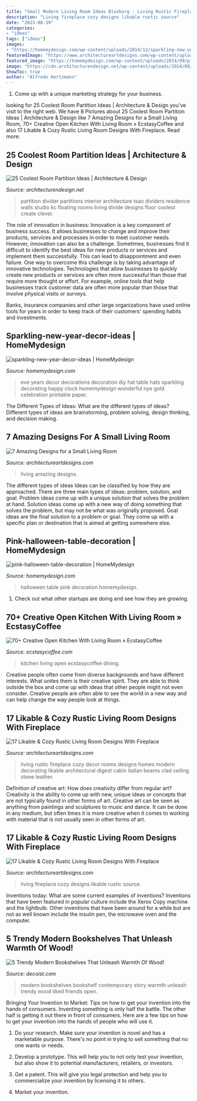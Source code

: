 ```yaml
---
title: "Small Modern Living Room Ideas Bloxburg : Living Rustic Fireplace Cozy Decor Rooms Designs Homes Modern Decorating Likable Architectural Digest Cabin Italian Beams Clad Ceiling Stone Leather"
description: "Living fireplace cozy designs likable rustic source"
date: "2023-08-19"
categories:
- "ideas"
tags: ["ideas"]
images:
- "https://homemydesign.com/wp-content/uploads/2014/12/sparkling-new-year-decor-ideas.jpg"
featuredImage: "https://www.architectureartdesigns.com/wp-content/uploads/2014/12/1054-630x950.jpg"
featured_image: "https://homemydesign.com/wp-content/uploads/2014/09/pink-halloween-table-decoration.jpg"
image: "https://cdn.architecturendesign.net/wp-content/uploads/2014/08/559.jpg"
ShowToc: true
author: "Alfredo Kertzmann"
---
```



1. Come up with a unique marketing strategy for your business.

	

		
looking for 25 Coolest Room Partition Ideas | Architecture &amp; Design you've visit to the right web. We have 8 Pictures about 25 Coolest Room Partition Ideas | Architecture &amp; Design like 7 Amazing Designs for a Small Living Room, 70+ Creative Open Kitchen With Living Room » EcstasyCoffee and also 17 Likable &amp; Cozy Rustic Living Room Designs With Fireplace. Read more:
		
    
## 25 Coolest Room Partition Ideas | Architecture &amp; Design

<img loading=lazy src="https://cdn.architecturendesign.net/wp-content/uploads/2014/08/559.jpg" onerror="this.onerror=null;this.src='https://tse3.mm.bing.net/th?id=OIP.ezvH4qoRj1glBCBnrbwgYgHaLH&amp;pid=15.1';" alt="25 Coolest Room Partition Ideas | Architecture &amp; Design">

_Source: architecturendesign.net_

>partition divider partitions interior architecture tsao dividers residence walls studio kc floating rooms living divide designs floor coolest create clever. 

	

The role of innovation in business:
Innovation is a key component of business success. It allows businesses to change and improve their products, services and processes in order to meet customer needs. However, innovation can also be a challenge. Sometimes, businesses find it difficult to identify the best ideas for new products or services and implement them successfully. This can lead to disappointment and even failure.
One way to overcome this challenge is by taking advantage of innovative technologies. Technologies that allow businesses to quickly create new products or services are often more successful than those that require more thought or effort. For example, online tools that help businesses track customer data are often more popular than those that involve physical visits or surveys.

Banks, insurance companies and other large organizations have used online tools for years in order to keep track of their customers’ spending habits and investments.

    
## Sparkling-new-year-decor-ideas | HomeMydesign

<img loading=lazy src="https://homemydesign.com/wp-content/uploads/2014/12/sparkling-new-year-decor-ideas.jpg" onerror="this.onerror=null;this.src='https://tse4.mm.bing.net/th?id=OIP.BcA4NBgBGXx1VZiCvQQeXQHaLc&amp;pid=15.1';" alt="sparkling-new-year-decor-ideas | HomeMydesign">

_Source: homemydesign.com_

>eve years decor decorations decoration diy hat table hats sparkling decorating happy clock homemydesign wonderful nye gold celebration printable paper. 

	

The Different Types of Ideas: What are the different types of ideas?
Different types of ideas are brainstorming, problem solving, design thinking, and decision making.

    
## 7 Amazing Designs For A Small Living Room

<img loading=lazy src="http://www.architectureartdesigns.com/wp-content/uploads/2019/07/small-room-4.jpg" onerror="this.onerror=null;this.src='https://tse2.mm.bing.net/th?id=OIP.1vQsLz0MKUxWIYTtVmkcbAHaMQ&amp;pid=15.1';" alt="7 Amazing Designs for a Small Living Room">

_Source: architectureartdesigns.com_

>living amazing designs. 

	

The different types of ideas
Ideas can be classified by how they are approached. There are three main types of ideas: problem, solution, and goal. Problem ideas come up with a unique solution that solves the problem at hand. Solution ideas come up with a new way of doing something that solves the problem, but may not be what was originally proposed. Goal ideas are the final solution to a problem or goal. They come up with a specific plan or destination that is aimed at getting somewhere else.

    
## Pink-halloween-table-decoration | HomeMydesign

<img loading=lazy src="https://homemydesign.com/wp-content/uploads/2014/09/pink-halloween-table-decoration.jpg" onerror="this.onerror=null;this.src='https://tse4.mm.bing.net/th?id=OIP.SY18StK4O_4xomBvnvwmowHaLH&amp;pid=15.1';" alt="pink-halloween-table-decoration | HomeMydesign">

_Source: homemydesign.com_

>halloween table pink decoration homemydesign. 

	

1. Check out what other startups are doing and see how they are growing.

    
## 70+ Creative Open Kitchen With Living Room » EcstasyCoffee

<img loading=lazy src="https://i2.wp.com/www.ecstasycoffee.com/wp-content/uploads/2018/05/Open-Kitchen-with-Living-Room-8.jpg?resize=750%2C1061" onerror="this.onerror=null;this.src='https://tse2.mm.bing.net/th?id=OIP.fpDlpPqPJz62YgjIabSqqgHaKe&amp;pid=15.1';" alt="70+ Creative Open Kitchen With Living Room » EcstasyCoffee">

_Source: ecstasycoffee.com_

>kitchen living open ecstasycoffee dining. 

	

Creative people often come from diverse backgrounds and have different interests. What unites them is their creative spirit. They are able to think outside the box and come up with ideas that other people might not even consider. Creative people are often able to see the world in a new way and can help change the way people look at things.

    
## 17 Likable &amp; Cozy Rustic Living Room Designs With Fireplace

<img loading=lazy src="https://www.architectureartdesigns.com/wp-content/uploads/2014/12/1054-630x950.jpg" onerror="this.onerror=null;this.src='https://tse2.mm.bing.net/th?id=OIP.8feaRpKzmXKm2dxunwxDKwHaLK&amp;pid=15.1';" alt="17 Likable &amp; Cozy Rustic Living Room Designs With Fireplace">

_Source: architectureartdesigns.com_

>living rustic fireplace cozy decor rooms designs homes modern decorating likable architectural digest cabin italian beams clad ceiling stone leather. 

	

Definition of creative art: How does creativity differ from regular art?
Creativity is the ability to come up with new, unique ideas or concepts that are not typically found in other forms of art. Creative art can be seen as anything from paintings and sculptures to music and dance. It can be done in any medium, but often times it is more creative when it comes to working with material that is not usually seen in other forms of art.

    
## 17 Likable &amp; Cozy Rustic Living Room Designs With Fireplace

<img loading=lazy src="https://www.architectureartdesigns.com/wp-content/uploads/2014/12/358-630x454.jpg" onerror="this.onerror=null;this.src='https://tse4.mm.bing.net/th?id=OIP.NpzuQ2k66tt2gVa6hNiO-wHaFV&amp;pid=15.1';" alt="17 Likable &amp; Cozy Rustic Living Room Designs With Fireplace">

_Source: architectureartdesigns.com_

>living fireplace cozy designs likable rustic source. 

	

Inventions today: What are some current examples of inventions?
Inventions that have been featured in popular culture include the Xerox Copy machine and the lightbulb. Other inventions that have been around for a while but are not as well known include the insulin pen, the microwave oven and the computer.

    
## 5 Trendy Modern Bookshelves That Unleash Warmth Of Wood!

<img loading=lazy src="http://cdn.decoist.com/wp-content/uploads/2014/11/Contemporary-white-version-of-the-Zeus-bookshelf.jpg" onerror="this.onerror=null;this.src='https://tse2.mm.bing.net/th?id=OIP.EZ-9EKBFX7tys-wCQA4ZogHaLH&amp;pid=15.1';" alt="5 Trendy Modern Bookshelves That Unleash Warmth Of Wood!">

_Source: decoist.com_

>modern bookshelves bookshelf contemporary story warmth unleash trendy wood liked friends open. 

	

Bringing Your Invention to Market: Tips on how to get your invention into the hands of consumers.
Inventing something is only half the battle. The other half is getting it out there in front of consumers. Here are a few tips on how to get your invention into the hands of people who will use it.
1. Do your research. Make sure your invention is novel and has a marketable purpose. There's no point in trying to sell something that no one wants or needs.

2. Develop a prototype. This will help you to not only test your invention, but also show it to potential manufacturers, retailers, or investors.

3. Get a patent. This will give you legal protection and help you to commercialize your invention by licensing it to others.

4. Market your invention.

